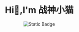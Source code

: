 <div align="center">

# Hi👋,I'm 战神小猫

![Static Badge](https://img.shields.io/badge/Android-Green?logo=Android&logoColor=white)

